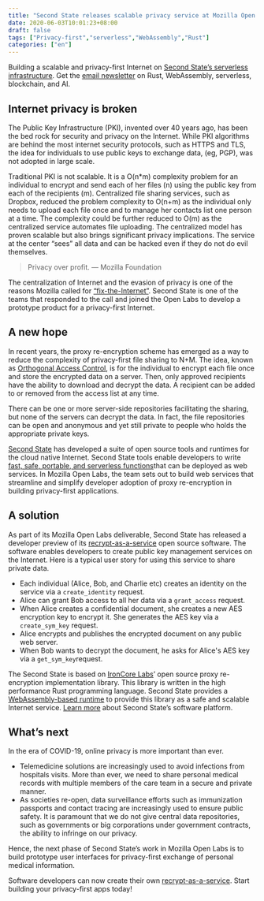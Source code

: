 ```yaml
---
title: "Second State releases scalable privacy service at Mozilla Open Labs"
date: 2020-06-03T10:01:23+08:00
draft: false
tags: ["Privacy-first","serverless","WebAssembly","Rust"]
categories: ["en"]
---
```






Building a scalable and privacy-first Internet on [Second State’s serverless infrastructure](https://cloud.secondstate.io/). Get the [email newsletter](webassembly.today) on Rust, WebAssembly, serverless, blockchain, and AI.

## Internet privacy is broken

The Public Key Infrastructure (PKI), invented over 40 years ago, has been the bed rock for security and privacy on the Internet. While PKI algorithms are behind the most internet security  protocols, such as HTTPS and TLS, the idea for individuals to use public keys to exchange data, (eg, PGP), was not adopted in large scale.

Traditional PKI is not scalable. It is a O(n\*m) complexity problem for an individual to encrypt and send each of her files (n) using the public key from each of the recipients (m). Centralized file sharing services, such as Dropbox, reduced the problem complexity to O(n+m) as the individual only needs to upload each file once and to manage her contacts list one person at a time. The complexity could be further reduced to O(m) as the centralized service automates file uploading. The centralized model has proven scalable but also brings significant privacy implications. The service at the center “sees” all data and can be hacked even if they do not do evil themselves.


> Privacy over profit. — Mozilla Foundation


The centralization of Internet and the evasion of privacy is one of the reasons Mozilla called for [“fix-the-Internet”](https://builders.mozilla.community/index.html). Second State is one of the teams that responded to the call and joined the Open Labs to develop a prototype product for a privacy-first Internet.

## A new hope

In recent years, the proxy re-encryption scheme has emerged as a way to reduce the complexity of privacy-first file sharing to N+M. The idea, known as [Orthogonal Access Control](https://dl.acm.org/doi/10.1145/3201595.3201602), is for the individual to encrypt each file once and store the encrypted data on a server. Then, only approved recipients have the ability to download and decrypt the data. A recipient can be added to or removed from the access list at any time. 

There can be one or more server-side repositories facilitating the sharing, but none of the servers can decrypt the data. In fact, the file repositories can be open and anonymous and yet still private to people who holds the appropriate private keys.

[Second State](https://www.secondstate.io/) has developed a suite of open source tools and runtimes for the cloud native Internet. Second State tools enable developers to write [fast, safe, portable, and serverless functions](https://cloud.secondstate.io/server-side-webassembly/getting-started)that can be deployed as web services. In Mozilla Open Labs, the team sets out to build web services that streamline and simplify developer adoption of proxy re-encryption in building privacy-first applications. 

## A solution

As part of its Mozilla Open Labs deliverable, Second State has released a developer preview of its [recrypt-as-a-service](https://github.com/second-state/recrypt-as-a-service) open source software. The software enables developers to create public key management services on the Internet. Here is a typical user story for using this service to share private data. 


* Each individual (Alice, Bob, and Charlie etc) creates an identity on the service via a `create_identity` request.
* Alice can grant Bob access to all her data via a `grant_access` request.
* When Alice creates a confidential document, she creates a new AES encryption key to encrypt it. She generates the AES key via a `create_sym_key` request.
* Alice encrypts and publishes the encrypted document on any public web server.
* When Bob wants to decrypt the document, he asks for Alice's AES key via a `get_sym_key`request.


The Second State is based on [IronCore Labs](https://ironcorelabs.com/)’ open source proxy re-encryption implementation library. This library is written in the high performance Rust programming language. Second State provides a [WebAssembly-based runtime](https://cloud.secondstate.io/server-side-webassembly/why) to provide this library as a safe and scalable Internet service. [Learn more](https://cloud.secondstate.io/server-side-webassembly/getting-started) about Second State’s software platform.

## What’s next

In the era of COVID-19, online privacy is more important than ever. 

* Telemedicine solutions are increasingly used to avoid infections from hospitals visits. More than ever, we need to share personal medical records with multiple members of the care team in a secure and private manner. 
* As societies re-open, data surveillance efforts such as immunization passports and contact tracing are increasingly used to ensure public safety. It is paramount that we do not give central data repositories, such as governments or big corporations under government contracts, the ability to infringe on our privacy. 

Hence, the next phase of Second State’s work in Mozilla Open Labs is to build prototype user interfaces for privacy-first exchange of personal medical information. 

Software developers can now create their own [recrypt-as-a-service](https://github.com/second-state/recrypt-as-a-service). Start building your privacy-first apps today!












